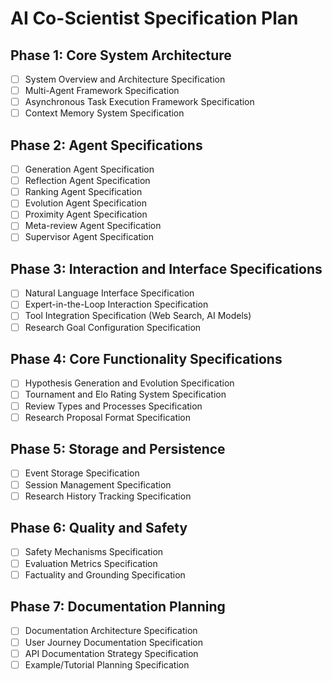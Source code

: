 # AI Co-Scientist Specification Plan

## Phase 1: Core System Architecture
- [ ] System Overview and Architecture Specification
- [ ] Multi-Agent Framework Specification
- [ ] Asynchronous Task Execution Framework Specification
- [ ] Context Memory System Specification

## Phase 2: Agent Specifications
- [ ] Generation Agent Specification
- [ ] Reflection Agent Specification  
- [ ] Ranking Agent Specification
- [ ] Evolution Agent Specification
- [ ] Proximity Agent Specification
- [ ] Meta-review Agent Specification
- [ ] Supervisor Agent Specification

## Phase 3: Interaction and Interface Specifications
- [ ] Natural Language Interface Specification
- [ ] Expert-in-the-Loop Interaction Specification
- [ ] Tool Integration Specification (Web Search, AI Models)
- [ ] Research Goal Configuration Specification

## Phase 4: Core Functionality Specifications
- [ ] Hypothesis Generation and Evolution Specification
- [ ] Tournament and Elo Rating System Specification
- [ ] Review Types and Processes Specification
- [ ] Research Proposal Format Specification

## Phase 5: Storage and Persistence
- [ ] Event Storage Specification
- [ ] Session Management Specification
- [ ] Research History Tracking Specification

## Phase 6: Quality and Safety
- [ ] Safety Mechanisms Specification
- [ ] Evaluation Metrics Specification
- [ ] Factuality and Grounding Specification

## Phase 7: Documentation Planning
- [ ] Documentation Architecture Specification
- [ ] User Journey Documentation Specification
- [ ] API Documentation Strategy Specification
- [ ] Example/Tutorial Planning Specification